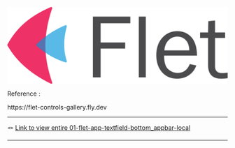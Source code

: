 <p align="center">
    <img src="./flet-logo.svg" alt="flet-logo" style="display: block; margin: 0 auto;">
</p>


Reference :

<p>https://flet-controls-gallery.fly.dev</p>

---

<div align="left">
   &#x1FAA2; <a href="./01-flet-app-textfield-bottom_appbar-local">Link to view entire 01-flet-app-textfield-bottom_appbar-local</a>
</div>

---

